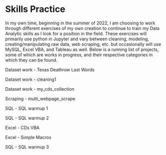 # Skills Practice

In my own time, beginning in the summer of 2022, I am choosing to work through different exercises of my own creation to continue to train my Data Analytic skills as I look for a position in the field. These exercises will primarily use python in Jupyter and vary between cleaning, modeling, creating/manipulating raw data, web scraping, etc. but occasionally will use MySQL, Excel VBA, and Tableau as well. Below is a running list of projects, some of which are works in progress, and their respective categories in which they can be found.

Dataset work -    Texas Deathrow Last Words 

Dataset work -    cleaning1

Dataset work -    my_cds_collection

Scraping -        multi_webpage_scrape

SQL -             SQL warmup 1

SQL -             SQL warmup 2

Excel -           CDs VBA

Excel -           Simple Macros

SQL -             SQL warmup 3
